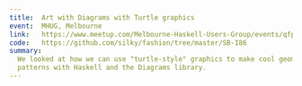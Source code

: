 ```yaml
---
title:  Art with Diagrams with Turtle graphics
event:  MHUG, Melbourne
link:   https://www.meetup.com/Melbourne-Haskell-Users-Group/events/qfptslyxhbpc/
code:   https://github.com/silky/fashion/tree/master/SB-I86
summary:
  We looked at how we can use "turtle-style" graphics to make cool geometric
  patterns with Haskell and the Diagrams library.
---
```


